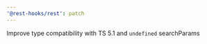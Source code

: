 ```yaml
---
'@rest-hooks/rest': patch
---
```


Improve type compatibility with TS 5.1 and `undefined` searchParams
